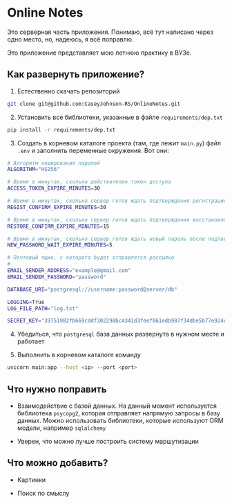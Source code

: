 # Online Notes

Это серверная часть приложения. Понимаю, всё тут написано через одно место, но, надеюсь, я всё поправлю. 

Это приложение представляет мою летнюю практику в ВУЗе.

## Как развернуть приложение?

1. Естественно скачать репозиторий

```bash
git clone git@github.com:CaseyJohnson-RS/OnlineNotes.git
```

2. Установить все библиотеки, указанные в файле `requirements/dep.txt`

```bash
pip install -r requirements/dep.txt
```

3. Создать в корневом каталоге проекта (там, где лежит `main.py`) файл `.env` и заполнить переменные окружения. Вот они:

```bash
# Алгоритм хеширования паролей
ALGORITHM="HS256"

# Время в минутах, сколько действителен токен доступа
ACCESS_TOKEN_EXPIRE_MINUTES=30

# Время в минутах, сколько сервер готов ждать подтверждения регистрации
REGIST_CONFIRM_EXPIRE_MINUTES=30

# Время в минутах, сколько сервер готов ждать подтверждения восстановления пароля
RESTORE_CONFIRM_EXPIRE_MINUTES=15

# Время в минутах, сколько сервер готов ждать новый пароль после подтверждения восстановления
NEW_PASSWORD_WAIT_EXPIRE_MINUTES=5

# Почтовый ящик, с которого будет отправлятся рассылка
# 
EMAIL_SENDER_ADDRESS="example@gmail.com"
EMAIL_SENDER_PASSWORD="password"

DATABASE_URI="postgresql://username:password@server/db"

LOGGING=True
LOG_FILE_PATH="log.txt"

SECRET_KEY="39751982fb669cddf302298bc4341d3feef861edb987f34dbe5b77e924efa014"
```

4. Убедиться, что `postgresql` база данных развернута в нужном месте и работает

5. Выполнить в корневом каталоге команду

```bash
uvicorn main:app --host <ip> --port <port>
```

## Что нужно поправить

- Взаимодействие с базой данных. На данный момент используется библиотека `psycopg2`, которая отправляет напрямую запросы в базу данных. Можно использовать библиотеки, которые используют ORM модели, например `sqlalchemy`

- Уверен, что можно лучше построить систему маршутизации

## Что можно добавить?

- Картинки

- Поиск по смыслу


